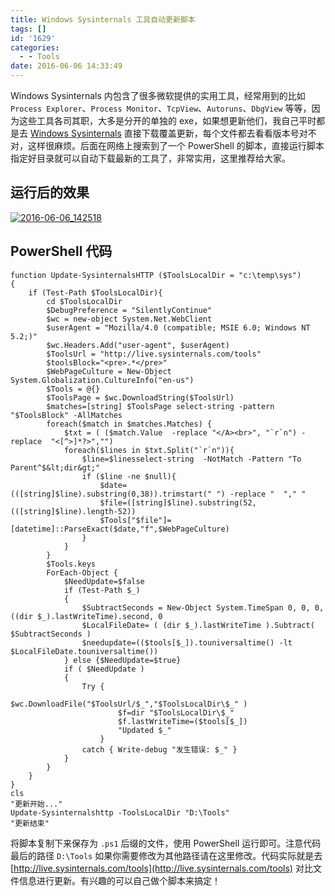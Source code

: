 ```yaml
---
title: Windows Sysinternals 工具自动更新脚本
tags: []
id: '1629'
categories:
  - - Tools
date: 2016-06-06 14:33:49
---
```


Windows Sysinternals 内包含了很多微软提供的实用工具，经常用到的比如 `Process Explorer`、`Process Monitor`、`TcpView`、`Autoruns`、`DbgView` 等等，因为这些工具各司其职，大多是分开的单独的 exe，如果想更新他们，我自己平时都是去 [Windows Sysinternals](https://technet.microsoft.com/en-us/sysinternals/bb795535.aspx) 直接下载覆盖更新，每个文件都去看看版本号对不对，这样很麻烦。后面在网络上搜索到了一个 PowerShell 的脚本，直接运行脚本指定好目录就可以自动下载最新的工具了，非常实用，这里推荐给大家。
<!-- more -->
## 运行后的效果

[![2016-06-06_142518](http://www.mycode.net.cn/wp-content/uploads/2016/06/2016-06-06_142518.png)](http://www.mycode.net.cn/wp-content/uploads/2016/06/2016-06-06_142518.png)

## PowerShell 代码

```
function Update-SysinternalsHTTP ($ToolsLocalDir = "c:\temp\sys")  
{ 
    if (Test-Path $ToolsLocalDir){ 
        cd $ToolsLocalDir
        $DebugPreference = "SilentlyContinue"
        $wc = new-object System.Net.WebClient
        $userAgent = "Mozilla/4.0 (compatible; MSIE 6.0; Windows NT 5.2;)"
        $wc.Headers.Add("user-agent", $userAgent)
        $ToolsUrl = "http://live.sysinternals.com/tools"
        $toolsBlock="<pre>.*</pre>"
        $WebPageCulture = New-Object System.Globalization.CultureInfo("en-us")
        $Tools = @{}
        $ToolsPage = $wc.DownloadString($ToolsUrl)
        $matches=[string] $ToolsPage select-string -pattern  "$ToolsBlock" -AllMatches
        foreach($match in $matches.Matches) {   
            $txt = ( ($match.Value  -replace "</A><br>", "`r`n") -replace  "<[^>]*?>","")
            foreach($lines in $txt.Split("`r`n")){
                $line=$linesselect-string  -NotMatch -Pattern "To Parent^$&lt;dir&gt;"
                if ($line -ne $null){
                    $date=(([string]$line).substring(0,38)).trimstart(" ") -replace "  "," "
                    $file=([string]$line).substring(52,(([string]$line).length-52))
                    $Tools["$file"]= [datetime]::ParseExact($date,"f",$WebPageCulture)
                }
            }
        }
        $Tools.keys
        ForEach-Object {
            $NeedUpdate=$false
            if (Test-Path $_)
            {
                $SubtractSeconds = New-Object System.TimeSpan 0, 0, 0, ((dir $_).lastWriteTime).second, 0
                $LocalFileDate= ( (dir $_).lastWriteTime ).Subtract( $SubtractSeconds )
                $needupdate=(($tools[$_]).touniversaltime() -lt $LocalFileDate.touniversaltime())
            } else {$NeedUpdate=$true}
            if ( $NeedUpdate ) 
            {
                Try {
                        $wc.DownloadFile("$ToolsUrl/$_","$ToolsLocalDir\$_" )
                        $f=dir "$ToolsLocalDir\$_"
                        $f.lastWriteTime=($tools[$_])
                        "Updated $_"
                    }
                catch { Write-debug "发生错误: $_" }
            } 
        } 
    }
}
cls
"更新开始..."
Update-Sysinternalshttp -ToolsLocalDir "D:\Tools"
"更新结束"
```

将脚本复制下来保存为 `.ps1` 后缀的文件，使用 PowerShell 运行即可。注意代码最后的路径 `D:\Tools` 如果你需要修改为其他路径请在这里修改。代码实际就是去 [http://live.sysinternals.com/tools](http://live.sysinternals.com/tools) 对比文件信息进行更新。有兴趣的可以自己做个脚本来搞定！